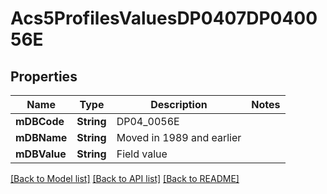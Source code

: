 # Acs5ProfilesValuesDP0407DP040056E

## Properties
Name | Type | Description | Notes
------------ | ------------- | ------------- | -------------
**mDBCode** | **String** | DP04_0056E | 
**mDBName** | **String** | Moved in 1989 and earlier | 
**mDBValue** | **String** | Field value | 

[[Back to Model list]](../README.md#documentation-for-models) [[Back to API list]](../README.md#documentation-for-api-endpoints) [[Back to README]](../README.md)


